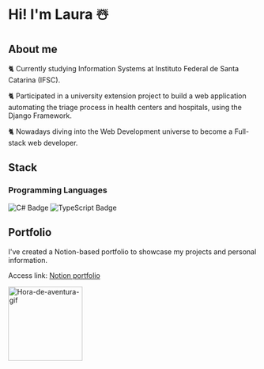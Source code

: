 # Hi! I'm Laura ☃️


## About me
🐈 Currently studying Information Systems at Instituto Federal de Santa Catarina (IFSC).

🐈 Participated in a university extension project to build a web application automating the triage process in health centers and hospitals, using the Django Framework.

🐈 Nowadays diving into the Web Development universe to become a Full-stack web developer.

## Stack

### Programming Languages
![C# Badge](https://img.shields.io/badge/C%23-512BD4?logo=csharp&logoColor=fff&style=for-the-badge)
![TypeScript Badge](https://img.shields.io/badge/TypeScript-3178C6?logo=typescript&logoColor=fff&style=for-the-badge)

## Portfolio
I've created a Notion-based portfolio to showcase my projects and personal information.

Access link: [Notion portfolio](https://notionportfolio.vercel.app/)

<div>
  <img alt="Hora-de-aventura-gif" height="150" width="150" src="https://i.gifer.com/origin/13/1304437320c45941d4b4ca3995f24a1a_w200.gif">
</div>
